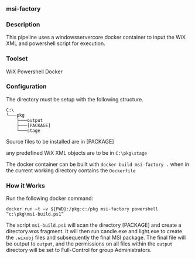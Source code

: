 ### msi-factory

### Description
This pipeline uses a windowsservercore docker container to input the WiX XML and powershell script for execution.

### Toolset
WiX
Powershell
Docker

### Configuration
The directory must be setup with the following structure.

    C:\
    └───pkg
        ├───output
        ├───[PACKAGE]
        └───stage

Source files to be installed are in [PACKAGE]

any predefined WiX XML objects are to be in ```C:\pkg\stage```

The docker container can be built with ```docker build msi-factory .``` when in the current working directory contains the ```Dockerfile```


### How it Works

Run the following docker command:

```docker run –t –v ${PWD}:/pkg:c:/pkg msi-factory powershell “c:\pkg\msi-build.ps1”```

The script ```msi-build.ps1``` will scan the directory [PACKAGE] and create a directory.wxs fragment. It will then run candle.exe and light.exe to create the ```.wixobj``` files and subsequently the final MSI package. The final file will be output to ```output```, and the permissions on all files within the ```output``` directory will be set to Full-Control for group Administrators.
